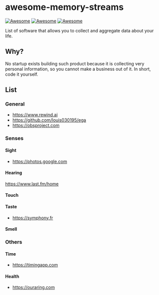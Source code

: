 # awesome-memory-streams

[![Awesome](https://awesome.re/badge.svg)](https://awesome.re)
[![Awesome](https://awesome.re/badge-flat.svg)](https://awesome.re)
[![Awesome](https://awesome.re/badge-flat2.svg)](https://awesome.re)

List of software that allows you to collect and aggregate data about your life.

## Why?

No startup exists building such product because it is collecting very personal information, so you cannot make a business out of it. In short, code it yourself.

## List

### General

- https://www.rewind.ai
- https://github.com/louis030195/ega
- https://obsproject.com

### Senses

#### Sight

- https://photos.google.com

#### Hearing

https://www.last.fm/home

#### Touch


#### Taste

- https://symphony.fr

#### Smell

### Others

#### Time

- https://timingapp.com

#### Health

- https://ouraring.com
